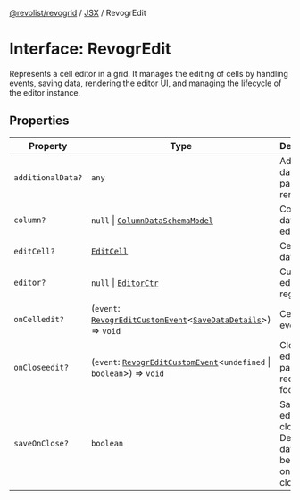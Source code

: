 [@revolist/revogrid](README.md) / [JSX](Namespace.JSX.md) / RevogrEdit

# Interface: RevogrEdit

Represents a cell editor in a grid.
It manages the editing of cells by handling events, saving data, rendering the editor UI,
and managing the lifecycle of the editor instance.

## Properties

| Property | Type | Description | Defined in |
| ------ | ------ | ------ | ------ |
| `additionalData?` | `any` | Additional data to pass to renderer | [src/components.d.ts:1761](https://github.com/revolist/revogrid/blob/ec98f5e49749ad8581a7f9ebef8e2f6167a106af/src/components.d.ts#L1761) |
| `column?` | `null` \| [`ColumnDataSchemaModel`](TypeAlias.ColumnDataSchemaModel.md) | Column data for editor. | [src/components.d.ts:1765](https://github.com/revolist/revogrid/blob/ec98f5e49749ad8581a7f9ebef8e2f6167a106af/src/components.d.ts#L1765) |
| `editCell?` | [`EditCell`](TypeAlias.EditCell.md) | Cell to edit data. | [src/components.d.ts:1769](https://github.com/revolist/revogrid/blob/ec98f5e49749ad8581a7f9ebef8e2f6167a106af/src/components.d.ts#L1769) |
| `editor?` | `null` \| [`EditorCtr`](TypeAlias.EditorCtr.md) | Custom editors register | [src/components.d.ts:1773](https://github.com/revolist/revogrid/blob/ec98f5e49749ad8581a7f9ebef8e2f6167a106af/src/components.d.ts#L1773) |
| `onCelledit?` | (`event`: [`RevogrEditCustomEvent`](Interface.RevogrEditCustomEvent.md)\<[`SaveDataDetails`](TypeAlias.SaveDataDetails.md)\>) => `void` | Cell edit event | [src/components.d.ts:1777](https://github.com/revolist/revogrid/blob/ec98f5e49749ad8581a7f9ebef8e2f6167a106af/src/components.d.ts#L1777) |
| `onCloseedit?` | (`event`: [`RevogrEditCustomEvent`](Interface.RevogrEditCustomEvent.md)\<`undefined` \| `boolean`\>) => `void` | Close editor event pass true if requires focus next | [src/components.d.ts:1781](https://github.com/revolist/revogrid/blob/ec98f5e49749ad8581a7f9ebef8e2f6167a106af/src/components.d.ts#L1781) |
| `saveOnClose?` | `boolean` | Save on editor close. Defines if data should be saved on editor close. | [src/components.d.ts:1785](https://github.com/revolist/revogrid/blob/ec98f5e49749ad8581a7f9ebef8e2f6167a106af/src/components.d.ts#L1785) |

